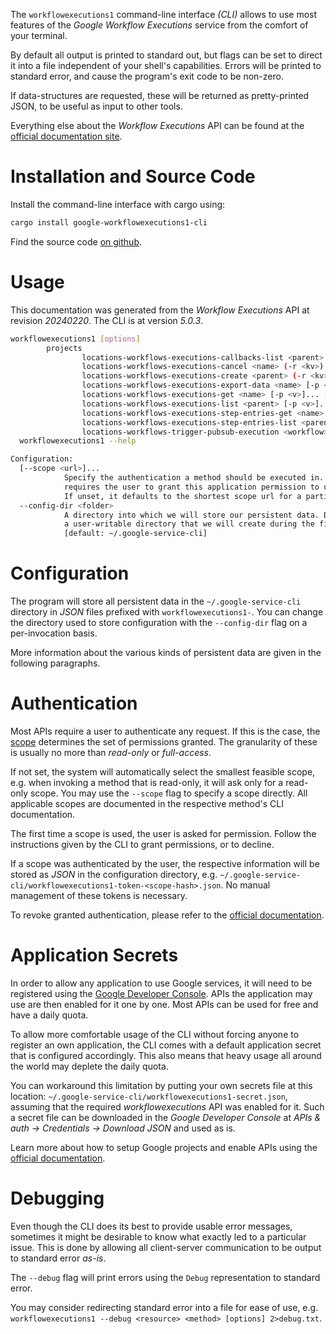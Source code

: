 <!---
DO NOT EDIT !
This file was generated automatically from 'src/generator/templates/cli/README.md.mako'
DO NOT EDIT !
-->
The `workflowexecutions1` command-line interface *(CLI)* allows to use most features of the *Google Workflow Executions* service from the comfort of your terminal.

By default all output is printed to standard out, but flags can be set to direct it into a file independent of your shell's
capabilities. Errors will be printed to standard error, and cause the program's exit code to be non-zero.

If data-structures are requested, these will be returned as pretty-printed JSON, to be useful as input to other tools.

Everything else about the *Workflow Executions* API can be found at the
[official documentation site](https://cloud.google.com/workflows).

# Installation and Source Code

Install the command-line interface with cargo using:

```bash
cargo install google-workflowexecutions1-cli
```

Find the source code [on github](https://github.com/Byron/google-apis-rs/tree/main/gen/workflowexecutions1-cli).

# Usage

This documentation was generated from the *Workflow Executions* API at revision *20240220*. The CLI is at version *5.0.3*.

```bash
workflowexecutions1 [options]
        projects
                locations-workflows-executions-callbacks-list <parent> [-p <v>]... [-o <out>]
                locations-workflows-executions-cancel <name> (-r <kv>)... [-p <v>]... [-o <out>]
                locations-workflows-executions-create <parent> (-r <kv>)... [-p <v>]... [-o <out>]
                locations-workflows-executions-export-data <name> [-p <v>]... [-o <out>]
                locations-workflows-executions-get <name> [-p <v>]... [-o <out>]
                locations-workflows-executions-list <parent> [-p <v>]... [-o <out>]
                locations-workflows-executions-step-entries-get <name> [-p <v>]... [-o <out>]
                locations-workflows-executions-step-entries-list <parent> [-p <v>]... [-o <out>]
                locations-workflows-trigger-pubsub-execution <workflow> (-r <kv>)... [-p <v>]... [-o <out>]
  workflowexecutions1 --help

Configuration:
  [--scope <url>]...
            Specify the authentication a method should be executed in. Each scope
            requires the user to grant this application permission to use it.
            If unset, it defaults to the shortest scope url for a particular method.
  --config-dir <folder>
            A directory into which we will store our persistent data. Defaults to
            a user-writable directory that we will create during the first invocation.
            [default: ~/.google-service-cli]

```

# Configuration

The program will store all persistent data in the `~/.google-service-cli` directory in *JSON* files prefixed with `workflowexecutions1-`.  You can change the directory used to store configuration with the `--config-dir` flag on a per-invocation basis.

More information about the various kinds of persistent data are given in the following paragraphs.

# Authentication

Most APIs require a user to authenticate any request. If this is the case, the [scope][scopes] determines the 
set of permissions granted. The granularity of these is usually no more than *read-only* or *full-access*.

If not set, the system will automatically select the smallest feasible scope, e.g. when invoking a
method that is read-only, it will ask only for a read-only scope. 
You may use the `--scope` flag to specify a scope directly. 
All applicable scopes are documented in the respective method's CLI documentation.

The first time a scope is used, the user is asked for permission. Follow the instructions given 
by the CLI to grant permissions, or to decline.

If a scope was authenticated by the user, the respective information will be stored as *JSON* in the configuration
directory, e.g. `~/.google-service-cli/workflowexecutions1-token-<scope-hash>.json`. No manual management of these tokens
is necessary.

To revoke granted authentication, please refer to the [official documentation][revoke-access].

# Application Secrets

In order to allow any application to use Google services, it will need to be registered using the 
[Google Developer Console][google-dev-console]. APIs the application may use are then enabled for it
one by one. Most APIs can be used for free and have a daily quota.

To allow more comfortable usage of the CLI without forcing anyone to register an own application, the CLI
comes with a default application secret that is configured accordingly. This also means that heavy usage
all around the world may deplete the daily quota.

You can workaround this limitation by putting your own secrets file at this location: 
`~/.google-service-cli/workflowexecutions1-secret.json`, assuming that the required *workflowexecutions* API 
was enabled for it. Such a secret file can be downloaded in the *Google Developer Console* at 
*APIs & auth -> Credentials -> Download JSON* and used as is.

Learn more about how to setup Google projects and enable APIs using the [official documentation][google-project-new].


# Debugging

Even though the CLI does its best to provide usable error messages, sometimes it might be desirable to know
what exactly led to a particular issue. This is done by allowing all client-server communication to be 
output to standard error *as-is*.

The `--debug` flag will print errors using the `Debug` representation to standard error.

You may consider redirecting standard error into a file for ease of use, e.g. `workflowexecutions1 --debug <resource> <method> [options] 2>debug.txt`.


[scopes]: https://developers.google.com/+/api/oauth#scopes
[revoke-access]: http://webapps.stackexchange.com/a/30849
[google-dev-console]: https://console.developers.google.com/
[google-project-new]: https://developers.google.com/console/help/new/
